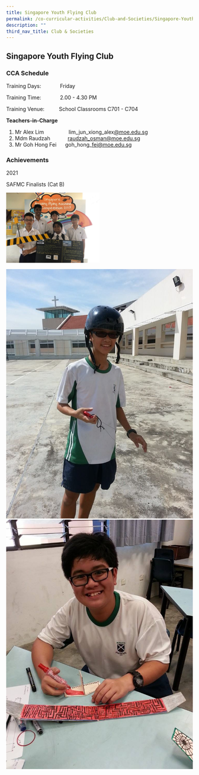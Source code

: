 ```yaml
---
title: Singapore Youth Flying Club
permalink: /co-curricular-activities/Club-and-Societies/Singapore-Youth-Flying-Club/
description: ""
third_nav_title: Club & Societies
---
```

## Singapore Youth Flying Club 

  
  

### CCA Schedule

Training Days:             Friday

Training Time:             2.00 - 4.30 PM

Training Venue:          School Classrooms C701 - C704  
  

**Teachers-in-Charge**

1.  Mr Alex Lim                 lim\_jun\_xiong\_alex[@moe.edu.sg](mailto:francis_thomas@moe.edu.sg)
2.  Mdm Raudzah            [raudzah\_osman@moe.edu.sg](mailto:raudzah_osman@moe.edu.sg)
3.  Mr Goh Hong Fei      goh\_hong\_fei@moe.edu.sg

  

### Achievements
 

2021 

SAFMC Finalists (Cat B)

<img src="/images/2017-04-11-PHOTO-00000079.jpg" 
     style="width:50%">

<img src="/images/10402550_10152203775338589_3008603238557385093_n.jpg">


<img src="/images/10302169_10152203766533589_3163760823435961257_n.jpg">

